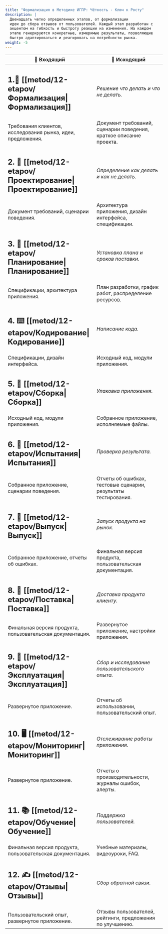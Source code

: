 ```yaml
---
title: "Формализация в Методике ИГПР: Чёткость - Ключ к Росту"
description: | 
  Двенадцать четко определенных этапов, от формализации
  идеи до сбора отзывов от пользователей. Каждый этап разработан с
  акцентом на гибкость и быстроту реакции на изменения. На каждом
  этапе генерируются конкретные, измеримые результаты, позволяющие
  быстро адаптироваться и реагировать на потребности рынка.
weight: -5
---
```


|🔽 Входящий|🔼 Исходящий|
|---|---|
|<h2>1.📝 [[metod/12-etapov/Формализация\|Формализация]]</h2>|_Решение что делать и что не делать._|
|Требования клиентов, исследования рынка, идеи, предложения. | Документ требований, сценарии поведения, краткое описание проекта.|
|<h2>2. 📐 [[metod/12-etapov/Проектирование\|Проектирование]]</h2>|_Определение как делать и как не делать._|
|Документ требований, сценарии поведения. | Архитектура приложения, дизайн интерфейса, спецификации.|
|<h2>3. 📅 [[metod/12-etapov/Планирование\|Планирование]]</h2>|_Установка плана и сроков поставки._|
|Спецификации, архитектура приложения. | План разработки, график работ, распределение ресурсов.|
|<h2>4. ⌨️ [[metod/12-etapov/Кодирование\|Кодирование]]</h2>|_Написание кода._|
|Спецификации, дизайн интерфейса. | Исходный код, модули приложения.|
|<h2>5. 🔧 [[metod/12-etapov/Сборка\|Сборка]]</h2>|_Упаковка приложения._|
|Исходный код, модули приложения. | Собранное приложение, исполняемые файлы.|
|<h2>6. 🐞 [[metod/12-etapov/Испытания\|Испытания]]</h2>|_Проверка результата._|
|Собранное приложение, сценарии поведения. | Отчеты об ошибках, тестовые сценарии, результаты тестирования.|
|<h2>7. 🚀 [[metod/12-etapov/Выпуск\|Выпуск]]</h2>|_Запуск продукта на рынок._|
|Собранное приложение, отчеты об ошибках.| Финальная версия продукта, пользовательская документация.|
|<h2>8. 🚚 [[metod/12-etapov/Поставка\|Поставка]]</h2>|_Доставка продукта клиенту._|
|Финальная версия продукта, пользовательская документация. | Развернутое приложение, настройки приложения.|
|<h2>9. 🤖 [[metod/12-etapov/Эксплуатация\|Эксплуатация]]</h2>|_Сбор и исследование пользовательского опыта._|
|Развернутое приложение. | Отчеты об использовании, пользовательский опыт.|
|<h2>10. 🖥️ [[metod/12-etapov/Мониторинг\|Мониторинг]]</h2>|_Отслеживание работы приложения._|
|Развернутое приложение. | Отчеты о производительности, журналы ошибок, алерты.|
|<h2>11. 📚 [[metod/12-etapov/Обучение\|Обучение]]</h2>|_Поддержка пользователей._|
|Финальная версия продукта, пользовательская документация. | Учебные материалы, видеоуроки, FAQ.|
|<h2>12. ✍️ [[metod/12-etapov/Отзывы\|Отзывы]]</h2>|_Сбор обратной связи._|
| Пользовательский опыт, развернутое приложение. | Отзывы пользователей, рейтинги, предложения по улучшению. |

